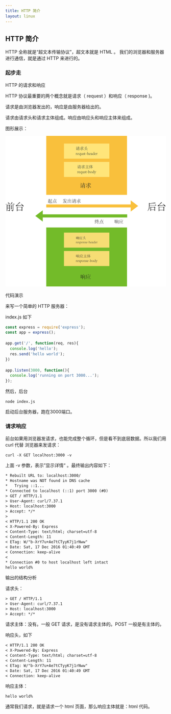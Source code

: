 ```yaml
---
title: HTTP 简介
layout: linux
---
```


## HTTP 简介

HTTP 全称就是“超文本传输协议”，超文本就是 HTML 。 我们的浏览器和服务器进行通信，就是通过 HTTP 来进行的。

### 起步走

HTTP 的请求和响应

HTTP 协议最重要的两个概念就是请求（ request ）和响应（ response )。

请求是由浏览器发出的，响应是由服务器给出的。

请求由请求头和请求主体组成。响应由响应头和响应主体来组成。

图形展示：

![](../images/http响应.png)

代码演示

来写一个简单的 HTTP 服务器：

index.js 如下

```js
const express = require('express');
const app = express();

app.get('/', function(req, res){
  console.log('hello');
  res.send('hello world');
})

app.listen(3000, function(){
  console.log('running on port 3000...');
});
```

然后，后台

```
node index.js
```

启动后台服务器，跑在3000端口。

### 请求响应

前台如果用浏览器发请求，也能完成整个循环，但是看不到底层数据。所以我们用 curl 代替 浏览器来发请求：

```
curl -X GET localhost:3000 -v
```

上面 -v 参数，表示”显示详情“ 。最终输出内容如下：

```
* Rebuilt URL to: localhost:3000/
* Hostname was NOT found in DNS cache
*   Trying ::1...
* Connected to localhost (::1) port 3000 (#0)
> GET / HTTP/1.1
> User-Agent: curl/7.37.1
> Host: localhost:3000
> Accept: */*
>
< HTTP/1.1 200 OK
< X-Powered-By: Express
< Content-Type: text/html; charset=utf-8
< Content-Length: 11
< ETag: W/"b-XrY7u+Ae7tCTyyK7j1rNww"
< Date: Sat, 17 Dec 2016 01:40:49 GMT
< Connection: keep-alive
<
* Connection #0 to host localhost left intact
hello world%
```
输出的结构分析

请求头：

```
> GET / HTTP/1.1
> User-Agent: curl/7.37.1
> Host: localhost:3000
> Accept: */*
```

请求主体：没有。一般 GET 请求，是没有请求主体的。POST 一般是有主体的。

响应头，如下

```
< HTTP/1.1 200 OK
< X-Powered-By: Express
< Content-Type: text/html; charset=utf-8
< Content-Length: 11
< ETag: W/"b-XrY7u+Ae7tCTyyK7j1rNww"
< Date: Sat, 17 Dec 2016 01:40:49 GMT
< Connection: keep-alive
```
响应主体：

```
hello world%
```

通常我们请求，就是请求一个 html 页面，那么响应主体就是：html 代码。
